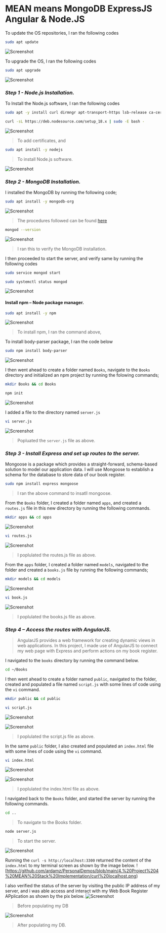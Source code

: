 # MEAN means MongoDB ExpressJS Angular & Node.JS


<!-- I utilised AWS EC2 as my Linux portion of the stack. I used an Ubuntu 20.04 LTS server, any Linux distro would equally work.!-->

To update the OS repositories, I ran the following codes

```bash
sudo apt update
```
![Screenshot](https://github.com/ardamz/PersonalDemos/blob/main/4.%20Project%204%20MEAN%20Stack%20Implementation/apt%20update.png)

To upgrade the OS, I ran the following codes

```bash
sudo apt upgrade
```
![Screenshot](https://github.com/ardamz/PersonalDemos/blob/main/4.%20Project%204%20MEAN%20Stack%20Implementation/apt%20upgrade.png)

### *__Step 1 -  Node.js Installation.__*

To Install the Node.js software, I ran the following codes


```bash
sudo apt -y install curl dirmngr apt-transport-https lsb-release ca-certificates

curl -sL https://deb.nodesource.com/setup_18.x | sudo -E bash -
```

![Screenshot](https://github.com/ardamz/PersonalDemos/blob/main/4.%20Project%204%20MEAN%20Stack%20Implementation/add%20certificates.png)

> To add certificates, and

```bash
sudo apt install -y nodejs
```
> To install Node.js software.

![Screenshot](https://github.com/ardamz/PersonalDemos/blob/main/4.%20Project%204%20MEAN%20Stack%20Implementation/install%20node.png)

### *__Step 2 -  MongoDB Installation.__*

I installed the MongoDB by running the following code;


```bash
sudo apt install -y mongodb-org
```
![Screenshot](https://github.com/ardamz/PersonalDemos/blob/main/4.%20Project%204%20MEAN%20Stack%20Implementation/install%20mongodb.png)

> The procedures followed can be found [here](https://www.cherryservers.com/blog/how-to-install-and-start-using-mongodb-on-ubuntu-20-04)

```bash
mongod --version
```
![Screenshot](https://github.com/ardamz/PersonalDemos/blob/main/4.%20Project%204%20MEAN%20Stack%20Implementation/mongod%20version.png)
> I ran this to verify the MongoDB installation.

I then proceeded to start the server, and verify same by running the following codes

```bash
sudo service mongod start
```

```bash
sudo systemctl status mongod
```

![Screenshot](https://github.com/ardamz/PersonalDemos/blob/main/4.%20Project%204%20MEAN%20Stack%20Implementation/start%20server.png)


#### Install npm – Node package manager.

```bash
sudo apt install -y npm
```
![Screenshot](https://github.com/ardamz/PersonalDemos/blob/main/4.%20Project%204%20MEAN%20Stack%20Implementation/install%20npm.png)
>To install npm, I ran the command above,

To install body-parser package, I ran the code below

```bash
sudo npm install body-parser
```
![Screenshot](https://github.com/ardamz/PersonalDemos/blob/main/4.%20Project%204%20MEAN%20Stack%20Implementation/install%20NPM%20body-parser%20.png)

I then went ahead to create a folder named `Books`, navigate to the `Books` directory and initialized an npm project by running the folowing commands;

```bash
mkdir Books && cd Books
```
```bash
npm init
```
![Screenshot](https://github.com/ardamz/PersonalDemos/blob/main/4.%20Project%204%20MEAN%20Stack%20Implementation/npm%20init.png)

I added a file to the directory named `server.js` 

```bash
vi server.js
```

![Screenshot](https://github.com/ardamz/PersonalDemos/blob/main/4.%20Project%204%20MEAN%20Stack%20Implementation/populate%20server.js.png)
> Popluated the `server.js` file as above.


### *__Step 3 - Install Express and set up routes to the server.__*

Mongoose is a package which provides a straight-forward, schema-based solution to model our application data. I will use Mongoose to establish a schema for the database to store data of our book register.

```bash
sudo npm install express mongoose
```
> I ran the above command to insatll mongoose.

From the `Books` folder, I created a folder named `apps`, and created a `routes.js` file in this new directory by running the following commands.

```bash
mkdir apps && cd apps
```
![Screenshot](https://github.com/ardamz/PersonalDemos/blob/main/4.%20Project%204%20MEAN%20Stack%20Implementation/apps%20and%20routes.png)

```bash
vi routes.js
```
![Screenshot](https://github.com/ardamz/PersonalDemos/blob/main/4.%20Project%204%20MEAN%20Stack%20Implementation/routes.js.png)
> I poplulated the routes.js file as above.

From the `apps` folder, I created a folder named `models`, navigated to the folder and created a `books.js` file by running the following commands;

```bash
mkdir models && cd models
```
![Screenshot](https://github.com/ardamz/PersonalDemos/blob/main/4.%20Project%204%20MEAN%20Stack%20Implementation/models%20and%20books.png)

```bash
vi book.js
```
![Screenshot](https://github.com/ardamz/PersonalDemos/blob/main/4.%20Project%204%20MEAN%20Stack%20Implementation/books.js.png)
> I poplulated the books.js file as above.

### *__Step 4 – Access the routes with AngularJS.__*
> AngularJS provides a web framework for creating dynamic views in  web applications. In this project, I made use of AngularJS to connect my web page with Express and perform actions on my book register.

I navigated to the `books` directory by running the command below.
```bash
cd ~/Books
```
I then went ahead to create a folder named `public`, navigated to the folder, created and populated a file named `script.js` with some lines of code using the `vi` command.

```bash
mkdir public && cd public
```
```bash
vi script.js
```
![Screenshot](https://github.com/ardamz/PersonalDemos/blob/main/4.%20Project%204%20MEAN%20Stack%20Implementation/public%20and%20script.png)

![Screenshot](https://github.com/ardamz/PersonalDemos/blob/main/4.%20Project%204%20MEAN%20Stack%20Implementation/script.js.png)
> I poplulated the script.js file as above.

In the same `public` folder, I also created and populated an  `index.html` file with some lines of code using the `vi` command.

```bash
vi index.html
```
![Screenshot](https://github.com/ardamz/PersonalDemos/blob/main/4.%20Project%204%20MEAN%20Stack%20Implementation/index.html.png)

![Screenshot](https://github.com/ardamz/PersonalDemos/blob/main/4.%20Project%204%20MEAN%20Stack%20Implementation/indexhtml.png)
> I poplulated the index.html file as above.

I navigated back to the `Books` folder, and started the server by running the following commands.

```bash
cd ..
```
> To navigate to the Books folder.

```bash
node server.js
```
>To start the server.


![Screenshot](https://github.com/ardamz/PersonalDemos/blob/main/4.%20Project%204%20MEAN%20Stack%20Implementation/start%20node%20server.png)

Running the `curl -s http://localhost:3300` returned the content of the `index.html` to my terminal screen as shown by the image below.
![https://github.com/ardamz/PersonalDemos/blob/main/4.%20Project%204%20MEAN%20Stack%20Implementation/curl%20localhost.png)

I also verified the status of the server by visiting the public IP address of my server, and i was able access and interact with my Web Book Register APplication as shown by the pix below.
![Screenshot](https://github.com/ardamz/PersonalDemos/blob/main/4.%20Project%204%20MEAN%20Stack%20Implementation/website.png)
>Before populating my DB

![Screenshot](https://github.com/ardamz/PersonalDemos/blob/main/4.%20Project%204%20MEAN%20Stack%20Implementation/DB%20populated.png)
>After populating my DB.







